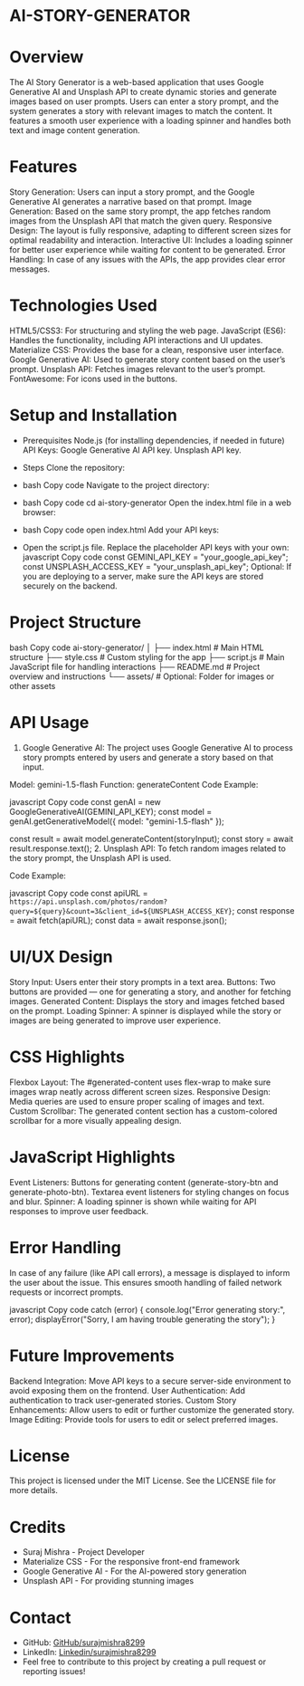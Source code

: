 # AI-STORY-GENERATOR

# Overview
The AI Story Generator is a web-based application that uses Google Generative AI and Unsplash API to create dynamic stories and generate images based on user prompts. Users can enter a story prompt, and the system generates a story with relevant images to match the content. It features a smooth user experience with a loading spinner and handles both text and image content generation.

# Features
Story Generation: Users can input a story prompt, and the Google Generative AI generates a narrative based on that prompt.
Image Generation: Based on the same story prompt, the app fetches random images from the Unsplash API that match the given query.
Responsive Design: The layout is fully responsive, adapting to different screen sizes for optimal readability and interaction.
Interactive UI: Includes a loading spinner for better user experience while waiting for content to be generated.
Error Handling: In case of any issues with the APIs, the app provides clear error messages.

# Technologies Used
HTML5/CSS3: For structuring and styling the web page.
JavaScript (ES6): Handles the functionality, including API interactions and UI updates.
Materialize CSS: Provides the base for a clean, responsive user interface.
Google Generative AI: Used to generate story content based on the user’s prompt.
Unsplash API: Fetches images relevant to the user’s prompt.
FontAwesome: For icons used in the buttons.

# Setup and Installation
- Prerequisites
Node.js (for installing dependencies, if needed in future)
API Keys:
Google Generative AI API key.
Unsplash API key.

- Steps
Clone the repository:

- bash
Copy code
Navigate to the project directory:

- bash
Copy code
cd ai-story-generator
Open the index.html file in a web browser:

- bash
Copy code
open index.html
Add your API keys:

- Open the script.js file.
Replace the placeholder API keys with your own:
javascript
Copy code
const GEMINI_API_KEY = "your_google_api_key";
const UNSPLASH_ACCESS_KEY = "your_unsplash_api_key";
Optional: If you are deploying to a server, make sure the API keys are stored securely on the backend.

# Project Structure
bash
Copy code
ai-story-generator/
│
├── index.html          # Main HTML structure
├── style.css           # Custom styling for the app
├── script.js           # Main JavaScript file for handling interactions
├── README.md           # Project overview and instructions
└── assets/             # Optional: Folder for images or other assets

# API Usage
1. Google Generative AI:
The project uses Google Generative AI to process story prompts entered by users and generate a story based on that input.

Model: gemini-1.5-flash
Function: generateContent
Code Example:

javascript
Copy code
const genAI = new GoogleGenerativeAI(GEMINI_API_KEY);
const model = genAI.getGenerativeModel({ model: "gemini-1.5-flash" });

const result = await model.generateContent(storyInput);
const story = await result.response.text();
2. Unsplash API:
To fetch random images related to the story prompt, the Unsplash API is used.

Code Example:

javascript
Copy code
const apiURL = `https://api.unsplash.com/photos/random?query=${query}&count=3&client_id=${UNSPLASH_ACCESS_KEY}`;
const response = await fetch(apiURL);
const data = await response.json();

# UI/UX Design
Story Input: Users enter their story prompts in a text area.
Buttons: Two buttons are provided — one for generating a story, and another for fetching images.
Generated Content: Displays the story and images fetched based on the prompt.
Loading Spinner: A spinner is displayed while the story or images are being generated to improve user experience.

# CSS Highlights
Flexbox Layout: The #generated-content uses flex-wrap to make sure images wrap neatly across different screen sizes.
Responsive Design: Media queries are used to ensure proper scaling of images and text.
Custom Scrollbar: The generated content section has a custom-colored scrollbar for a more visually appealing design.

# JavaScript Highlights
Event Listeners:
Buttons for generating content (generate-story-btn and generate-photo-btn).
Textarea event listeners for styling changes on focus and blur.
Spinner: A loading spinner is shown while waiting for API responses to improve user feedback.

# Error Handling
In case of any failure (like API call errors), a message is displayed to inform the user about the issue. This ensures smooth handling of failed network requests or incorrect prompts.

javascript
Copy code
catch (error) {
    console.log("Error generating story:", error);
    displayError("Sorry, I am having trouble generating the story");
}

# Future Improvements
Backend Integration: Move API keys to a secure server-side environment to avoid exposing them on the frontend.
User Authentication: Add authentication to track user-generated stories.
Custom Story Enhancements: Allow users to edit or further customize the generated story.
Image Editing: Provide tools for users to edit or select preferred images.

# License
This project is licensed under the MIT License. See the LICENSE file for more details.

# Credits
- Suraj Mishra - Project Developer
- Materialize CSS - For the responsive front-end framework
- Google Generative AI - For the AI-powered story generation
- Unsplash API - For providing stunning images

# Contact
- GitHub: [GitHub/surajmishra8299](https://github.com/surajmishra8299)
- LinkedIn: [Linkedin/surajmishra8299](https://www.linkedin.com/in/surajmishra8299/)
- Feel free to contribute to this project by creating a pull request or reporting issues!
